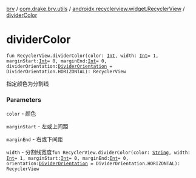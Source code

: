[brv](../../index.md) / [com.drake.brv.utils](../index.md) / [androidx.recyclerview.widget.RecyclerView](index.md) / [dividerColor](./divider-color.md)

# dividerColor

`fun RecyclerView.dividerColor(color: `[`Int`](https://kotlinlang.org/api/latest/jvm/stdlib/kotlin/-int/index.html)`, width: `[`Int`](https://kotlinlang.org/api/latest/jvm/stdlib/kotlin/-int/index.html)` = 1, marginStart: `[`Int`](https://kotlinlang.org/api/latest/jvm/stdlib/kotlin/-int/index.html)` = 0, marginEnd: `[`Int`](https://kotlinlang.org/api/latest/jvm/stdlib/kotlin/-int/index.html)` = 0, dividerOrientation: `[`DividerOrientation`](../../com.drake.brv.annotaion/-divider-orientation/index.md)` = DividerOrientation.HORIZONTAL): RecyclerView`

指定颜色为分割线

### Parameters

`color` - 颜色

`marginStart` - 左或上间距

`marginEnd` - 右或下间距

`width` - 分割线宽度`fun RecyclerView.dividerColor(color: `[`String`](https://kotlinlang.org/api/latest/jvm/stdlib/kotlin/-string/index.html)`, width: `[`Int`](https://kotlinlang.org/api/latest/jvm/stdlib/kotlin/-int/index.html)` = 1, marginStart: `[`Int`](https://kotlinlang.org/api/latest/jvm/stdlib/kotlin/-int/index.html)` = 0, marginEnd: `[`Int`](https://kotlinlang.org/api/latest/jvm/stdlib/kotlin/-int/index.html)` = 0, orientation: `[`DividerOrientation`](../../com.drake.brv.annotaion/-divider-orientation/index.md)` = DividerOrientation.HORIZONTAL): RecyclerView`